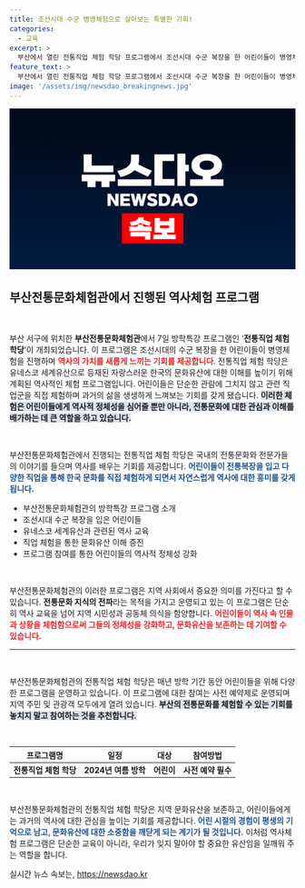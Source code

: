```yaml
---
title: 조선시대 수군 병영체험으로 살아보는 특별한 기회!
categories:
  - 교육
excerpt: >
  부산에서 열린 전통직업 체험 학당 프로그램에서 조선시대 수군 복장을 한 어린이들이 병영체험을 통해 우리 문화유산의 가치를 배우고 있다. 역사 속 직업을 직접 체험하는 이 색다른 기회를 놓치지 마세요!
feature_text: >
  부산에서 열린 전통직업 체험 학당 프로그램에서 조선시대 수군 복장을 한 어린이들이 병영체험을 통해 우리 문화유산의 가치를 배우고 있다. 역사 속 직업을 직접 체험하는 이 색다른 기회를 놓치지 마세요!
image: '/assets/img/newsdao_breakingnews.jpg'
---
```


<p><img src="/assets/img/newsdao_breakingnews.jpg" alt="cryptoinkorea 속보" /></p>

<h2 data-ke-size="size26">부산전통문화체험관에서 진행된 역사체험 프로그램</h2>

<p data-ke-size="size16">&nbsp;</p>

<p>부산 서구에 위치한 <b>부산전통문화체험관</b>에서 7일 방학특강 프로그램인 ‘<b>전통직업 체험 학당</b>’이 개최되었습니다. 이 프로그램은 조선시대의 수군 복장을 한 어린이들이 병영체험을 진행하며 <b><span style="color: #ee2323;">역사의 가치를 새롭게 느끼는 기회를 제공합니다</span></b>. 전통직업 체험 학당은 유네스코 세계유산으로 등재된 자랑스러운 한국의 문화유산에 대한 이해를 높이기 위해 계획된 역사적인 체험 프로그램입니다. 어린이들은 단순한 관람에 그치지 않고 관련 직업군을 직접 체험하며 과거의 삶을 생생하게 느껴보는 기회를 갖게 됐습니다. <b><span style="background-color: #21538527;">이러한 체험은 어린이들에게 역사적 정체성을 심어줄 뿐만 아니라, 전통문화에 대한 관심과 이해를 배가하는 데 큰 역할을 하고 있습니다.</span></b> </p>

<p data-ke-size="size16">&nbsp;</p>

<p>부산전통문화체험관에서 진행되는 전통직업 체험 학당은 국내의 전통문화와 전문가들의 이야기를 들으며 역사를 배우는 기회를 제공합니다. <b><span style="color: #1a5490;">어린이들이 전통복장을 입고 다양한 직업을 통해 한국 문화를 직접 체험하게 되면서 자연스럽게 역사에 대한 흥미를 갖게 됩니다.</span></b></p>

<ul>
<li>부산전통문화체험관의 방학특강 프로그램 소개</li>
<li>조선시대 수군 복장을 입은 어린이들</li>
<li>유네스코 세계유산과 관련된 역사 교육</li>
<li>직업 체험을 통한 문화유산 이해 증진</li>
<li>프로그램 참여를 통한 어린이들의 역사적 정체성 강화</li>
</ul>

<p data-ke-size="size16">&nbsp;</p>

<p>부산전통문화체험관의 이러한 프로그램은 지역 사회에서 중요한 의미를 가진다고 할 수 있습니다. <b>전통문화 지식의 전파</b>라는 목적을 가지고 운영되고 있는 이 프로그램은 단순히 역사 교육을 넘어 지역 시민성과 공동체 의식을 함양합니다. <b><span style="color: #ee2323;">어린이들이 역사 속 인물과 상황을 체험함으로써 그들의 정체성을 강화하고, 문화유산을 보존하는 데 기여할 수 있습니다.</span></b></p>

<hr>

<p data-ke-size="size16">&nbsp;</p>

<p>부산전통문화체험관의 전통직업 체험 학당은 매년 방학 기간 동안 어린이들을 위해 다양한 프로그램을 운영하고 있습니다. 이 프로그램에 대한 참여는 사전 예약제로 운영되며 지역 주민 및 관광객 모두에게 열려 있습니다. <b><span style="background-color: #21538527;">부산의 전통문화를 체험할 수 있는 기회를 놓치지 말고 참여하는 것을 추천합니다.</span></b></p>

<p data-ke-size="size16">&nbsp;</p>

<table>
<thead>
<tr>
<th style="text-align: center;">프로그램명</th>
<th style="text-align: center;">일정</th>
<th style="text-align: center;">대상</th>
<th style="text-align: center;">참여방법</th>
</tr>
</thead>
<tbody>
<tr>
<td style="text-align: center; height: 17px;"><b>전통직업 체험 학당</b></td>
<td style="text-align: center; height: 17px;"><b>2024년 여름 방학</b></td>
<td style="text-align: center; height: 17px;"><b>어린이</b></td>
<td style="text-align: center; height: 17px;"><b>사전 예약 필수</b></td>
</tr>
</tbody>
</table>

<p data-ke-size="size16">&nbsp;</p>

<p>부산전통문화체험관의 전통직업 체험 학당은 지역 문화유산을 보존하고, 어린이들에게는 과거의 역사에 대한 관심을 높이는 기회를 제공합니다. <b><span style="color: #1a5490;">어린 시절의 경험이 평생의 기억으로 남고, 문화유산에 대한 소중함을 깨닫게 되는 계기가 될 것입니다.</span></b> 이처럼 역사체험 프로그램은 단순한 교육이 아니라, 우리가 잊지 말아야 할 중요한 유산임을 일깨워 주는 역할을 합니다.</p>
실시간 뉴스 속보는, <a href="https://newsdao.kr" rel="dofollow">https://newsdao.kr</a>


